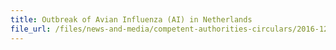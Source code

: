 ```yaml
---
title: Outbreak of Avian Influenza (AI) in Netherlands 
file_url: /files/news-and-media/competent-authorities-circulars/2016-12-30-CA.pdf
---
```

